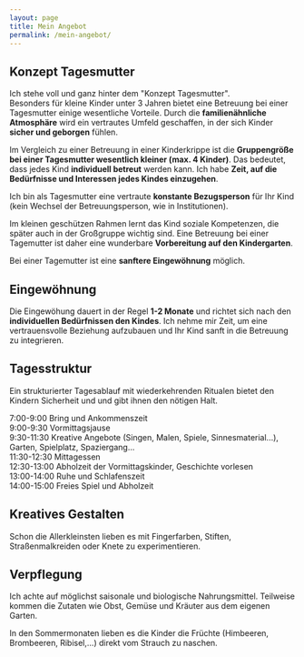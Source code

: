 ```yaml
---
layout: page
title: Mein Angebot
permalink: /mein-angebot/
---
```

## Konzept Tagesmutter
Ich stehe voll und ganz hinter dem "Konzept Tagesmutter".  
Besonders für kleine Kinder unter 3 Jahren bietet eine Betreuung bei einer Tagesmutter einige wesentliche Vorteile. Durch die **familienähnliche Atmosphäre** wird ein vertrautes Umfeld geschaffen, in der sich Kinder **sicher und geborgen** fühlen.  

Im Vergleich zu einer Betreuung in einer Kinderkrippe ist die **Gruppengröße bei einer Tagesmutter wesentlich kleiner (max. 4 Kinder)**. Das bedeutet, dass jedes Kind **individuell betreut** werden kann. Ich habe **Zeit, auf die Bedürfnisse und Interessen jedes Kindes einzugehen**.  

Ich bin als Tagesmutter eine vertraute **konstante Bezugsperson** für Ihr Kind (kein Wechsel der Betreuungsperson, wie in Institutionen).

Im kleinen geschützen Rahmen lernt das Kind soziale Kompetenzen, die später auch in der Großgruppe wichtig sind. Eine Betreuung bei einer Tagemutter ist daher eine wunderbare **Vorbereitung auf den Kindergarten**.

Bei einer Tagemutter ist eine **sanftere Eingewöhnung** möglich.  

## Eingewöhnung 
Die Eingewöhung dauert in der Regel **1-2 Monate** und richtet sich nach den **individuellen Bedürfnissen den Kindes**. Ich nehme mir Zeit, um eine vertrauensvolle Beziehung aufzubauen und Ihr Kind sanft in die Betreuung zu integrieren.





## Tagesstruktur

Ein strukturierter Tagesablauf mit wiederkehrenden Ritualen bietet den Kindern Sicherheit und und gibt ihnen den nötigen Halt. 

7:00-9:00 Bring und Ankommenszeit\
9:00-9:30 Vormittagsjause\
9:30-11:30 Kreative Angebote (Singen, Malen, Spiele, Sinnesmaterial...), Garten, Spielplatz, Spaziergang...\
11:30-12:30 Mittagessen \
12:30-13:00 Abholzeit der Vormittagskinder, Geschichte vorlesen\
13:00-14:00 Ruhe und Schlafenszeit\
14:00-15:00 Freies Spiel und Abholzeit






## Kreatives Gestalten
Schon die Allerkleinsten lieben es mit Fingerfarben, Stiften, Straßenmalkreiden oder Knete zu experimentieren.





<script src="https://cdn.jsdelivr.net/npm/publicalbum@latest/embed-ui.min.js" async></script>
<div class="pa-carousel-widget" style="width:100%; height:480px; display:none;"
  data-link="https://photos.app.goo.gl/KiFvippv6qEw6C7G7"
  data-title="Kreatives Gestalten "
  data-description="12 new items added to shared album"
  data-background-color="transparent">
  <object data="https://lh3.googleusercontent.com/jfvKa-GYkeccUuExhqjjfZwBDNMrqTb7AWHdCnz5ixVo0v97qa_h67fR5d0PUacgciyxapGaX26HGgAKqNRxJljSaakzshGjN7C2Q8ZAq2qdrsgskpAaFJuNYH4WzEWP_Ojc4EnDRy0=w1920-h1080"></object>
  <object data="https://lh3.googleusercontent.com/Iv_WUee-KKTLPK0CkyaPG8M3dEC1aaOx615DxxxQgPe30WWu7Dg8tGBK-Hl0tgA6eFOb4ma_TNabJ_7aziC0xV4gts1Of6QRyGuEYZGiwWd4SKJdTpQJmd9EOpQA7mDajmV5YC2FS1E=w1920-h1080"></object>
  <object data="https://lh3.googleusercontent.com/l688ByqznzNWxsfILvXOH3QVEZ1CjVQjNrTFc3RAtdZ_ASkcxLSfrBRdKaXv2VCtbH7yZBOXxlMkuuzqPN8JLEvAFV5RYWp3svsyh6rRbFFa55MEwZR7PzQQB8AtJ-AoushZh66qAZU=w1920-h1080"></object>
  <object data="https://lh3.googleusercontent.com/IkWljEgLCUlOFXVvWGAA_0z1KXcPzx5J3sSNts0LcRqHJDI6ENmTbB9enNMG6I1ThlqLi1iLsi-IUDtAfcNxWGaodKuR9hIJOPno2tcaf6zNbnggL8Szm5nneVkPql72YrLxq0UuunM=w1920-h1080"></object>
  <object data="https://lh3.googleusercontent.com/-uXndS76I-yeTz6RkfcURny7DF8_MUXNV1Dvk0eaG3IMCn5BGDYb5XVdGf3-JQ5GgDbUqbof8mJk772k2IeP_HiTY0PJVYmMHlJbwdpOxvxsreRY2bxANrhBIt9-amkKPWKZ5qpqCug=w1920-h1080"></object>
  <object data="https://lh3.googleusercontent.com/Ru_8c3630X31qethOVF2tqhVa94EfiJL3HocFzDp4r_sXVKlzDYCIwxEL3j8gJA_W0ViaVKvhhzkdwp1CpZm8khZboEA-F-B_cxhpirvZAjHpHG9vkirar27uPRxKFZVZnIZLlEObOk=w1920-h1080"></object>
  <object data="https://lh3.googleusercontent.com/A5CH45_zjlZAbcYREyF7zampTRu_De4MgBLdyeg-p0W_c6M5I1X2QuyyPXl8_k-0lYljcYDkYSU7HIFtWGzkbC9KyJPaQco-5jDxom1O5uOrB8TVVQ9DBQZrX8E7aKYu0Ek3-07vzkw=w1920-h1080"></object>
  <object data="https://lh3.googleusercontent.com/y4ODXbIJtjd6dfqelRK6RwmzXjeZJbRdbdExitViRV4gLGfc2uvT06Zcc67-kzy2Yx1LR9zHh_iX3_DRCyTwUUkOkCoI1PGwxqAzHsXaTk2DFZP2ya6WQms0QCYzLiKoF7V_EVsb9zw=w1920-h1080"></object>
  <object data="https://lh3.googleusercontent.com/KRd9cs_8qQAfMT6Ge7VruWqXXG8OV2r8fspDYx88K8EBLPge5iEfEdc4-S4QXTZLDeTg5D7b2nkOk_SuZY_NEbtnhmXjPhgJAJILTnLl5cZU2e_A6T0kqGcDUNhLn20tozov-mHAdKo=w1920-h1080"></object>
  <object data="https://lh3.googleusercontent.com/WQqBV0ZZYF0-SbN8cZaBa1Ag3-9uHNP9OsKKs7LExum7WLncBkZMJyEppyg1Qgj-3fjF-VgDiwX2-yO7x2UsWuFRWd4A7nvWi08UCYPneSpI5UFahNeaQmhX1qYVt4KSDwgvmVbtYBQ=w1920-h1080"></object>
  <object data="https://lh3.googleusercontent.com/Vpl6OkVB5DNxmGDsEep96Ew291_gXCm5lxIRCf4Qj3a0zJ2FHVqUbXIx1Qx3Q7azUG7S6xAI8lzSl3eAyLjFAZop3No9oTRruhLtFKgGfiR3oaaf0BVTeaWcSJZWzINDrKzVoj3S0yo=w1920-h1080"></object>
  <object data="https://lh3.googleusercontent.com/D80tRAvVZNxOV9KqBigxxDzrsZPU9Iv2CM9-MtB9jcoOs2kkGWSg-nE_kIDDDAp3z7GwmJvm_jZHLIZmhv2jjzXwX9_yQHZi95Aaf5L0UvCGclmYbTiYhbpdhaQQOUJK9BDMkmE7D4o=w1920-h1080"></object>
</div>



## Verpflegung

Ich achte auf möglichst saisonale und biologische Nahrungsmittel. Teilweise kommen die Zutaten wie Obst, Gemüse und Kräuter aus dem eigenen Garten. 

In den Sommermonaten lieben es die Kinder die Früchte (Himbeeren, Brombeeren, Ribisel,...) direkt vom Strauch zu naschen.


<script src="https://cdn.jsdelivr.net/npm/publicalbum@latest/embed-ui.min.js" async></script>
<div class="pa-carousel-widget" style="width:100%; height:480px; display:none;"
  data-link="https://photos.app.goo.gl/h5h4ySQJhSk57opVA"
  data-title="Verpflegung"
  data-description="6 new items · Album by Annemarie Mauritz"
  data-background-color="transparent">
  <object data="https://lh3.googleusercontent.com/B8AzMHGyJmFjqi3e0jpibLStkRtEBNfsBXidso8Ou3XzM7NCM56QrPDK8wx6geVIBSH8Q3oarv_oOYvfmQTkG0dx86ArY9_Q-8lflpvK5AAXgvLMA9EaypQSw2rzflQ3vU93ZywZ2D0=w1920-h1080"></object>
  <object data="https://lh3.googleusercontent.com/hNw7gF6QxfBvSKwXNsDrlChGzcm8Y23N-HKRhmBTtr5rjBNpf4oePvfk9FedF4iO9zyh2zfNKrMr3B6aDQIomUZBp2T3KHNoRnRSdAYrf8O3Y-tMmfZ-p9_62YJPjdLgmkPUa-pQ3PM=w1920-h1080"></object>
  <object data="https://lh3.googleusercontent.com/WogqFDhhWLRWSOvUBDT1qIC2Di4ALkVrCHCics7IOGh5RK0hJ58vMMG8kWOPEQXqstdWua4CGhGSl84_7sIo3ZrxktZ-zCl-qJQWjTXASdhaLe1rM0BMykTKRqnmy8n-guhmnHOy7t4=w1920-h1080"></object>
  <object data="https://lh3.googleusercontent.com/lf-Jtsv7LYKzCrPPJoEx7eK2cG4c2LVJ-rYZzufNpbSt82q63Mnis77wV5WOQGBRgcQqF0KBT-XHTxGNQIO7V9TFwo0wFjDCzhKdTfVTyACwfIi6hpkukIMF0hxfVOYLebYCdtoySwE=w1920-h1080"></object>
  <object data="https://lh3.googleusercontent.com/iy9qUo4f3txXLqsF--GWUNFsvHd24fl21l13yJxB7lGlQQC_OkkHBD_n_p8EGJYmzM1j4YmjlamjSutrUnexa96Fbd9u99o43olUoL-6DF8HUEGr_9_BaO-khkM3woBAoW9p61tjGHE=w1920-h1080"></object>
</div>
